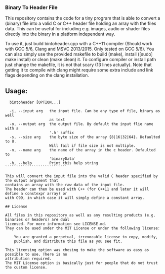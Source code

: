 ### Binary To Header File

This repository contains the code for a tiny program that is able to convert a (binary) file
into a valid C or C++ header file holding an array with the files data.
This can be useful for including e.g. images, audio or shader files directly into the binary in a
platform independent way.

To use it, just build bintoheader.cpp with a C++11 compiler (Should work with GCC 5/6, Clang and
MSVC 2013/2015. Only tested on GCC 5/6). 
You can also simply use the provided makefile to build (make), install ([sudo] make install) or clean (make clean) it.
To configure compiler or install path just change the makefile, it is not that scary (13 lines
actually).
Note that getting it to compile with clang might require some extra include and link flags depending on the clang installation.

## Usage:

``````````````````````````````
  bintoheader [OPTION...]

  -i, --input arg   the input file. Can be any type of file, binary as well
                    as text
  -o, --output arg  the output file. By default the input flie name with a
                    '.h' suffix
  -s, --size arg    the byte size of the array {8|16|32|64}. Defaulted to 8.
                    Will fail if file size is not multiple.
  -n, --name arg    the name of the array in the c header. Defaulted to
                    'binaryData'
  -h, --help        Print this help string
````````````````````````````

This will convert the input file into the valid C header specified by the output argument that 
contains an array with the raw data of the input file.
The header can then be used with C++ (for C++11 and later it will define a constexpr array) or
with C99, in which case it will simply define a constant array.

## License

All files in this repository as well as any resulting products (e.g. binaries or headers) are dual 
licensed. For more information see LICENSE.md. 
They can be used under the MIT License or under the following license:

	You are granted a perpetual, irrevocable license to copy, modify,
	publish, and distribute this file as you see fit.

This licensing option was chosing to make the software as easy as possible to use. There is no
attribution required.
The MIT License option is basically just for people that do not trust the custom license.
